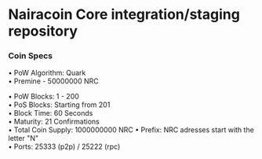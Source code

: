 Nairacoin Core integration/staging repository
=====================================

### Coin Specs

• PoW Algorithm: Quark  
• Premine - 50000000 NRC 

• PoW Blocks: 1 - 200  
• PoS Blocks: Starting from 201  
• Block Time: 60 Seconds  
• Maturity: 21 Confirmations  
• Total Coin Supply: 1000000000 NRC 
• Prefix: NRC adresses start with the letter "N"  
• Ports: 25333 (p2p) / 25222 (rpc)  
